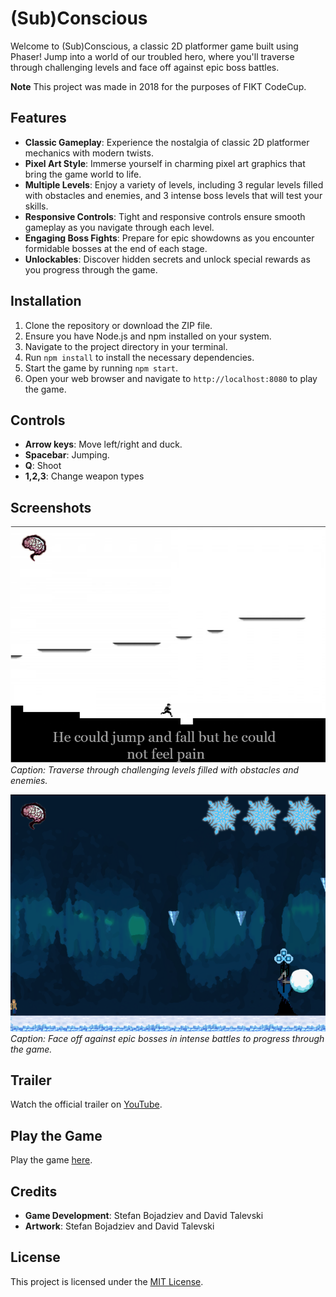 # (Sub)Conscious

Welcome to (Sub)Conscious, a classic 2D platformer game built using Phaser! Jump into a world of our troubled hero, where you'll traverse through challenging levels and face off against epic boss battles.

**Note** This project was made in 2018 for the purposes of FIKT CodeCup.

## Features

- **Classic Gameplay**: Experience the nostalgia of classic 2D platformer mechanics with modern twists.
- **Pixel Art Style**: Immerse yourself in charming pixel art graphics that bring the game world to life.
- **Multiple Levels**: Enjoy a variety of levels, including 3 regular levels filled with obstacles and enemies, and 3 intense boss levels that will test your skills.
- **Responsive Controls**: Tight and responsive controls ensure smooth gameplay as you navigate through each level.
- **Engaging Boss Fights**: Prepare for epic showdowns as you encounter formidable bosses at the end of each stage.
- **Unlockables**: Discover hidden secrets and unlock special rewards as you progress through the game.

## Installation

1. Clone the repository or download the ZIP file.
2. Ensure you have Node.js and npm installed on your system.
3. Navigate to the project directory in your terminal.
4. Run `npm install` to install the necessary dependencies.
5. Start the game by running `npm start`.
6. Open your web browser and navigate to `http://localhost:8080` to play the game.

## Controls

- **Arrow keys**: Move left/right and duck.
- **Spacebar**: Jumping.
- **Q**: Shoot
- **1,2,3**: Change weapon types

## Screenshots

![Screenshot 1](screenshots/screenshot1.png)
*Caption: Traverse through challenging levels filled with obstacles and enemies.*

![Screenshot 2](screenshots/screenshot2.png)
*Caption: Face off against epic bosses in intense battles to progress through the game.*

## Trailer

Watch the official trailer on [YouTube](https://www.youtube.com/watch?v=dKmEz1gcFqc&t=1s).

## Play the Game

Play the game [here](https://sub-conscious.web.app/).

## Credits

- **Game Development**: Stefan Bojadziev and David Talevski
- **Artwork**: Stefan Bojadziev and David Talevski

## License

This project is licensed under the [MIT License](LICENSE).
